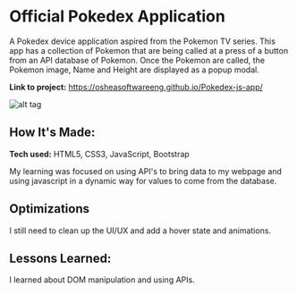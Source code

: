 
# Official Pokedex Application
A Pokedex device application aspired from the Pokemon TV series. This app has a collection of Pokemon that are being called at a press of a button from an API database of Pokemon. Once the Pokemon are called, the Pokemon image, Name and Height are displayed as a popup modal.

**Link to project:** https://osheasoftwareeng.github.io/Pokedex-js-app/

![alt tag](https://imgur.com/ck1tde3.png)

## How It's Made:

**Tech used:** HTML5, CSS3, JavaScript, Bootstrap

My learning was focused on using API's to bring data to my webpage and using javascript in a dynamic way for values to come from the database.

## Optimizations

I still need to clean up the UI/UX and add a hover state and animations. 

## Lessons Learned:

I learned about DOM manipulation and using APIs.
